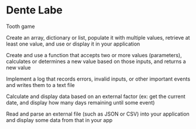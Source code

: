 # Dente Labe
Tooth game


Create an array, dictionary or list, populate it with multiple values, retrieve at least one value, and use or display it in your application

Create and use a function that accepts two or more values (parameters), calculates or determines a new value based on those inputs, and returns a new value

Implement a log that records errors, invalid inputs, or other important events and writes them to a text file

Calculate and display data based on an external factor (ex: get the current date, and display how many days remaining until some event)

Read and parse an external file (such as JSON or CSV) into your application and display some data from that in your app
